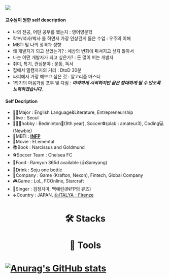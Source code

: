![](https://capsule-render.vercel.app/api?type=waving&color=0:004666,100:004666&height=240&section=header&fontSize=30&animation=twinkling&fontColor=d1d1d1&text=세상을%20더%20즐기는%20개발자🖥️&fontAlign=76&fontAlignY=45&desc=Faster%20Alone\,%20Further%20Together&descSize=20&descAlign=80)


#### 교수님이 원한 self description 
* 나의 전공, 어떤 공부를 했는지 : 영어영문학
* 학부/석사/박사 를 하면서 가장 인상깊게 들은 수업 : 우주의 이해
* MBTI 및 나의 성격과 성향 
* 왜 개발자가 되고 싶었는가? : 세상의 변화에 뒤쳐지고 싶지 않아서 
* 나는 어떤 개발자가 되고 싶은가? : 돈 많이 버는 개발자
* 취미, 특기, 관심분야 : 운동, 독서
* 집에서 멀캠까지의 거리 : DtoD 30분
* 싸피에서 가장 해보고 싶은 것 : 알고리즘 마스터
* 1학기의 마음가짐 포부 및 다짐 : ***미약하게 시작하지만 끝은 창대하게 될 수 있도록 노력하겠습니다.***

#### Self Decription
* 👨‍🎓Major : English Language&Literature, Entrepreneurship
* 🏡live : Seoul
* 🧑‍🤝‍🧑hobby : Bedminton🏸(9th year), Soccer⚽(plab : amateur3), Coding💻(Newbie)
* 🙂MBTI : <u>**INFP**</u>
* 🎥Movie : ELemental 
* 📚Book : Narcissus and Goldmund
* ⚽Soccer Team : Chelsea FC
* 🍲Food : Ramyun 365d available (👍Samyang)
* 🍺Drink : Soju one bottle
* 🏢Company : Game (Krafton, Nexon), Fintech, Global Company
* 🎮Game : LoL, FCOnline, Starcraft 
* 🎤Singer : 검정치마, 백예린(INFP의 뮤즈)
* ✈️Country : JAPAN, <u>👍ITALYA - Firenze</u>

# <center>🛠️ Stacks</center>


# <center>🦾 Tools</center>

# [![Anurag's GitHub stats](https://github-readme-stats.vercel.app/api?username=chelsea7023&theme=algolia)](https://github.com/chelsea7023/github-readme-stats)

